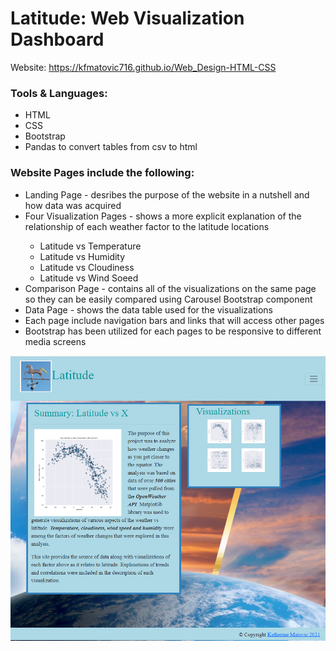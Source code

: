 # Latitude: Web Visualization Dashboard
Website: <a href="https://kfmatovic716.github.io/Web_Design-HTML-CSS/">https://kfmatovic716.github.io/Web_Design-HTML-CSS</a>

### Tools & Languages: 
<ul>
    <li>HTML</li>
    <li>CSS</li>
    <li>Bootstrap</li> 
    <li>Pandas to convert tables from csv to html</li>
</ul>

### Website Pages include the following:
<ul>
    <li>Landing Page - desribes the purpose of the website in a nutshell and how data was acquired </li>
    <li>Four Visualization Pages - shows a more explicit explanation of the relationship of each weather factor to the latitude locations</li>
        <ul>
            <li>Latitude vs Temperature</li>
            <li>Latitude vs Humidity</li>
            <li>Latitude vs Cloudiness</li>
            <li>Latitude vs Wind Soeed</li>
        </ul>
    <li>Comparison Page - contains all of the visualizations on the same page so they can be easily compared using Carousel Bootstrap component</li>
    <li>Data Page - shows the data table used for the visualizations </li>
    <li>Each page include navigation bars and links that will access other pages</li>
    <li>Bootstrap has been utilized for each pages to be responsive to different media screens</li> 
</ul>

<img src="WebVisualizations/assets\images/landing_page.png"/>


